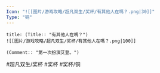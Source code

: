 ```yaml
---
Icon: "![[图片/游戏攻略/超凡双生/奖杯/有其他人在嗎？.png|30]]"
Type: "铜"
---
```

```ad-common-bronze-trophy
title: (Title:: "有其他人在嗎？")
![[图片/游戏攻略/超凡双生/奖杯/有其他人在嗎？.png|100]]

(Comment:: "第一次扮演艾登。")
```

#超凡双生/奖杯 #奖杯 #奖杯/铜
